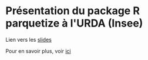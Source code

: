 # Présentation du package R parquetize à l'URDA (Insee)

Lien vers les [slides](https://ddotta.github.io/parquetize_presentation/)

Pour en savoir plus, voir [ici](https://github.com/ddotta/parquetize)
